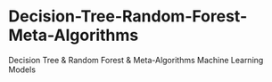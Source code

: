 # Decision-Tree-Random-Forest-Meta-Algorithms
Decision Tree &amp; Random Forest &amp; Meta-Algorithms Machine Learning Models
